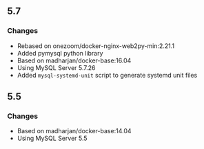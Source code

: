 ## 5.7

### Changes

* Rebased on onezoom/docker-nginx-web2py-min:2.21.1
* Added pymysql python library
* Based on madharjan/docker-base:16.04
* Using MySQL Server 5.7.26
* Added `mysql-systemd-unit` script to generate systemd unit files

## 5.5

### Changes

* Based on madharjan/docker-base:14.04
* Using MySQL Server 5.5
